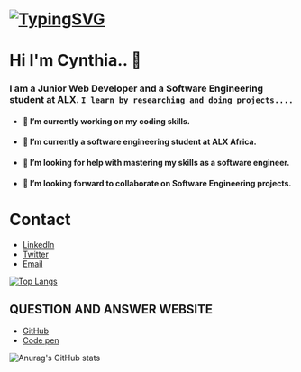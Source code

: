 # [![TypingSVG](https://readme-typing-svg.demolab.com?lines=Hey!+You+Are+Welcome+To+My+Profile;My+Name+Is+Cynthia;I+Am+Passionate+About+Coding;I+Learn+By+Researching)](https://git.io/typing-svg)
# Hi I'm Cynthia.. 👋

### I am a Junior Web Developer and a Software Engineering student at ALX. `I learn by researching and doing projects....`

- #### 🔭 I’m currently working on my coding skills.
- #### 🌱 I’m currently a software engineering student at ALX Africa.
- #### 🤔 I’m looking for help with mastering my skills as a software engineer.
- #### 👯 I’m looking forward to collaborate on Software Engineering projects.

# Contact 
* [LinkedIn](https://www.linkedin.com/in/cynthia-dike-5b92b021a/)
* [Twitter](https://twitter.com/DikeCynthia14)
* [Email](mailto:dikecynthia22@gmail.com)

[![Top Langs](https://github-readme-stats.vercel.app/api/top-langs/?username=Maa-mmy&layout=compact)](https://github.com/Maa-mmy/github-readme-stats)

## QUESTION AND ANSWER WEBSITE 
* [GitHub](https://github.com/)
* [Code pen](https://codepen.io/)

![Anurag's GitHub stats](https://github-readme-stats.vercel.app/api?username=Maa-mmy&show_icons=true&theme=radical)
